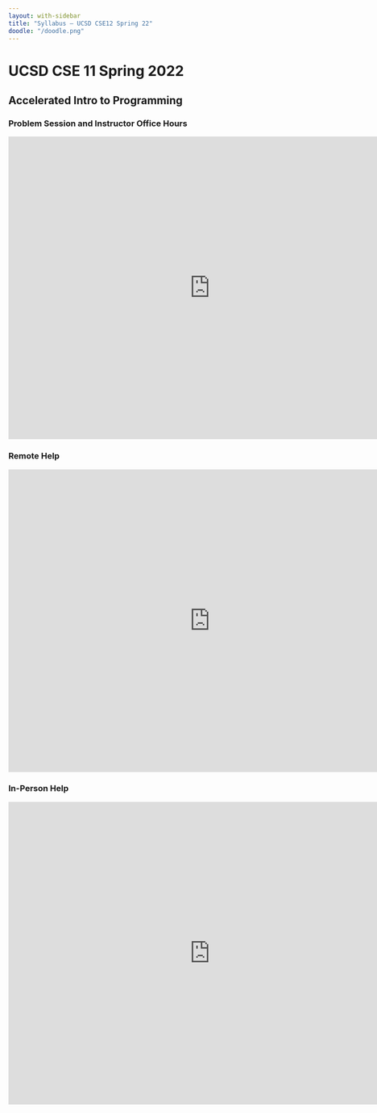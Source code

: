 ```yaml
---
layout: with-sidebar
title: "Syllabus – UCSD CSE12 Spring 22"
doodle: "/doodle.png"
---
```


# UCSD CSE 11 Spring 2022
## Accelerated Intro to Programming

### Problem Session and Instructor Office Hours

<iframe src="https://calendar.google.com/calendar/embed?src=c_pqqa2k3p9tc6a9dk2j700tmtpo%40group.calendar.google.com&ctz=America%2FLos_Angeles" style="border: 0" width="800" height="600" frameborder="0" scrolling="no"></iframe>

### Remote Help

<iframe src="https://calendar.google.com/calendar/embed?src=c_5opvlo73bldf3n14nojolje6o4%40group.calendar.google.com&ctz=America%2FLos_Angeles" style="border: 0" width="800" height="600" frameborder="0" scrolling="no"></iframe>

### In-Person Help

<iframe src="https://calendar.google.com/calendar/embed?src=c_8t2iok181rahpuvdmlnorep724%40group.calendar.google.com&ctz=America%2FLos_Angeles" style="border: 0" width="800" height="600" frameborder="0" scrolling="no"></iframe>

